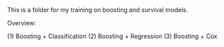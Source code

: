 This is a folder for my training on boosting and survival models.

Overview:

(1) Boosting + Classification
(2) Boosting + Regression
(3) Boosting + Cox
